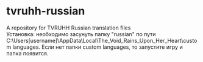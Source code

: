 # tvruhh-russian
A repository for TVRUHH Russian translation files  
Установка: необходимо засунуть папку "russian" по пути C:\Users\[username]\AppData\Local\The_Void_Rains_Upon_Her_Heart\custom languages. Если нет папки custom languages, то запустите игру и папка появится.
